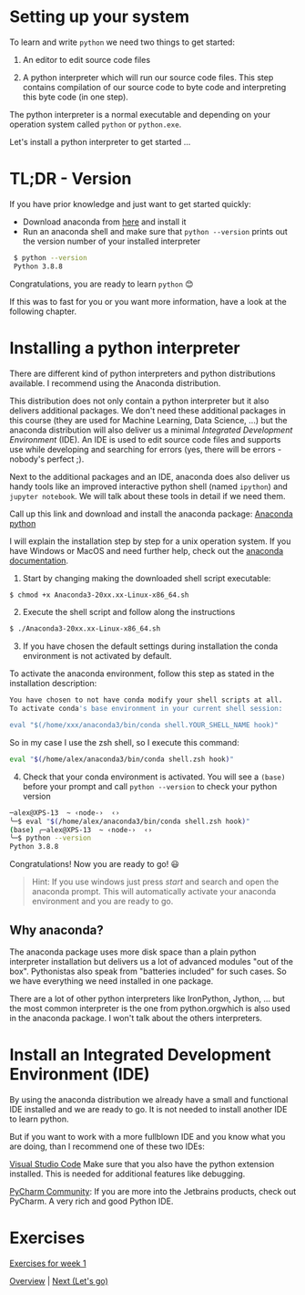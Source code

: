 # Setting up your system

To learn and write `python` we need two things to get started:

1) An editor to edit source code files

2) A python interpreter which will run our source code files. This step contains compilation of our source code to byte code and interpreting this byte code (in one step).

The python interpreter is a normal executable and depending on your operation system called `python` or `python.exe`.

Let's install a python interpreter to get started ...

# TL;DR - Version
If you have prior knowledge and just want to get started quickly:
- Download anaconda from [here](https://www.anaconda.com/products/individual "Anaconda Download") and install it
- Run an anaconda shell and make sure that `python --version` prints out the version number of your installed interpreter

```bash
 $ python --version
 Python 3.8.8
 ```

Congratulations, you are ready to learn `python` :blush:

If this was to fast for you or you want more information, have a look at the following chapter.

# Installing a python interpreter

There are different kind of python interpreters and python distributions available. 
I recommend using the Anaconda distribution.

This distribution does not only contain a python interpreter but it also delivers additional packages. We don't need these additional packages in this course (they are used for Machine Learning, Data Science, ...) but the anaconda distribution will also deliver us a minimal *Integrated Development Environment* (IDE). An IDE is used to edit source code files and supports use while developing and searching for errors (yes, there will be errors - nobody's perfect ;).

Next to the additional packages and an IDE, anaconda does also deliver us handy tools like an improved interactive python shell (named `ipython`) and `jupyter notebook`. We will talk about these tools in detail if we need them.

Call up this link and download and install the anaconda package: [Anaconda python](https://www.anaconda.com/products/individual)

I will explain the installation step by step for a unix operation system. If you have Windows or MacOS and need further help, check out the [anaconda documentation](https://docs.anaconda.com/anaconda/install/). 

1) Start by changing making the downloaded shell script executable:
```bash
$ chmod +x Anaconda3-20xx.xx-Linux-x86_64.sh
```
2) Execute the shell script and follow along the instructions
```bash
$ ./Anaconda3-20xx.xx-Linux-x86_64.sh
```
3) If you have chosen the default settings during installation the conda environment is not activated by default.

To activate the anaconda environment, follow this step as stated in the installation description:
```bash
You have chosen to not have conda modify your shell scripts at all.
To activate conda's base environment in your current shell session:

eval "$(/home/xxx/anaconda3/bin/conda shell.YOUR_SHELL_NAME hook)"
```
So in my case I use the zsh shell, so I execute this command:
```bash
eval "$(/home/alex/anaconda3/bin/conda shell.zsh hook)"
```
4) Check that your conda environment is activated. You will see a `(base)` before your prompt and call `python --version` to check your python version
```bash
─alex@XPS-13  ~ ‹node-›  ‹› 
╰─$ eval "$(/home/alex/anaconda3/bin/conda shell.zsh hook)"            
(base) ╭─alex@XPS-13  ~ ‹node-›  ‹› 
╰─$ python --version
Python 3.8.8
```

Congratulations! Now you are ready to go! :smiley:

> Hint: If you use windows just press *start* and search and open the anaconda prompt. This will automatically activate your anaconda environment and you are ready to go.

## Why anaconda?
The anaconda package uses more disk space than a plain python interpreter installation but delivers us a lot of advanced modules "out of the box". Pythonistas also speak from "batteries included" for such cases. So we have everything we need installed in one package.

There are a lot of other python interpreters like IronPython, Jython, ... but the most common interpreter is the one from python.orgwhich is also used in the anaconda package. I won't talk about the others interpreters.


# Install an Integrated Development Environment (IDE)

By using the anaconda distribution we already have a small and functional IDE installed and we are ready to go. It is not needed to install another IDE to learn python. 

But if you want to work with a more fullblown IDE  and you know what you are doing, than I recommend one of these two IDEs:


[Visual Studio Code](https://code.visualstudio.com/Download "Download Visual Studio Code")
 Make sure that you also have the python extension installed. This is needed for additional features like debugging. 

[PyCharm Community](https://www.jetbrains.com/de-de/pycharm/download/#section=linux, "Pycharm Download"): If you are more into the Jetbrains products, check out PyCharm. A very rich and good Python IDE. 

# Exercises
[Exercises for week 1](../../exercises/week1/week1.md)

[Overview](../overview.md) \| [Next (Let's go)](../02_ready/ready.md)
